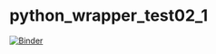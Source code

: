 # python_wrapper_test02_1

[![Binder](https://mybinder.org/badge_logo.svg)](https://mybinder.org/v2/gh/jmake/python_wrapper_test02_1/HEAD?labpath=Untitled2.ipynb)
